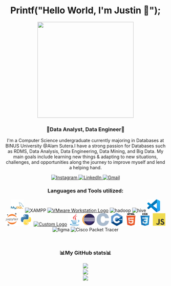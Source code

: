 <h1 align="center">Printf("Hello World, I'm Justin 👋");</h1>

<p align="center">
  <img src="https://github.com/user-attachments/assets/a6a038b8-22a7-46c4-9853-2fc9a36a2b0a" width="300" height="300"/>
</p>


<h3 align="center"> 🔎Data Analyst, Data Engineer🔧</h3>

<p align="center">I'm a Computer Science undergraduate currently majoring in Databases at BINUS University @Alam Sutera.I have a strong passion for Databases such as RDMS, Data Analysis, Data Engineering, Data Mining, and Big Data. My main goals include learning new things & adapting to new situations, challenges, and opportunities along the journey to improve myself and lend a helping hand. </p>

<p align="center">
  <a href="https://instagram.com/justinncl_" target="_blank">
    <img src="https://img.shields.io/badge/Instagram-%23E4405F.svg?&style=for-the-badge&logo=instagram&logoColor=white" alt="Instagram"/>
  </a>
  <a href="https://www.linkedin.com/in/justin-christopher-lim-9783762b6/" target="_blank">
    <img src="https://img.shields.io/badge/LinkedIn-%230077B5.svg?&style=for-the-badge&logo=linkedin&logoColor=white" alt="LinkedIn"/>
  </a>
  <a href="mailto:justinnn.chrislim@gmail.com" target="_blank">
    <img src="https://img.shields.io/badge/Gmail-D14836?style=for-the-badge&logo=gmail&logoColor=white" alt="Gmail"/>
  </a>
</p>

<h3 align="center">Languages and Tools utilized:</h3>
<div align="center"> 
  
<a href="https://www.mysql.com/" target="_blank" rel="noreferrer" style="text-decoration:none;"><img src="https://raw.githubusercontent.com/devicons/devicon/master/icons/mysql/mysql-original-wordmark.svg" alt="mysql" width="40" height="40"/></a>
<a href="https://www.apachefriends.org/index.html" target="_blank" rel="noreferrer" style="text-decoration:none;"><img src="https://www.apachefriends.org/images/xampp-logo-ac950edf.svg" alt="XAMPP" width="40" height="40"/></a>
<a href="https://www.vmware.com/products/workstation-pro.html" target="_blank" rel="noreferrer"><img src="https://upload.wikimedia.org/wikipedia/commons/9/91/VMware_Workstation_Player_Icon.png" alt="VMware Workstation Logo" width="40" height="40" /></a>
<a href="https://hadoop.apache.org/" target="_blank" rel="noreferrer" style="text-decoration:none;"><img src="https://www.vectorlogo.zone/logos/apache_hadoop/apache_hadoop-icon.svg" alt="hadoop" width="40" height="40"/></a>
<a href="https://hive.apache.org/" target="_blank" rel="noreferrer" style="text-decoration:none;"><img src="https://www.vectorlogo.zone/logos/apache_hive/apache_hive-icon.svg" alt="hive" width="40" height="40"/></a>
<a href="https://code.visualstudio.com/" target="_blank" rel="noreferrer" style="text-decoration:none;"><img src="https://raw.githubusercontent.com/devicons/devicon/master/icons/vscode/vscode-original.svg" alt="Visual Studio Code" width="40" height="40"/></a>
<a href="https://jupyter.org/" target="_blank" rel="noreferrer" style="text-decoration:none;"><img src="https://raw.githubusercontent.com/devicons/devicon/master/icons/jupyter/jupyter-original-wordmark.svg" alt="Jupyter Notebook" width="40" height="40"/></a>
<a href="https://www.python.org" target="_blank" rel="noreferrer" style="text-decoration:none;"><img src="https://raw.githubusercontent.com/devicons/devicon/master/icons/python/python-original.svg" alt="python" width="40" height="40"/></a>
<a href="#" target="_blank" rel="noreferrer"><img src="https://encrypted-tbn0.gstatic.com/images?q=tbn:ANd9GcSdAx5hTJjeIWJA7pmVzHinb2xC_GDI7OqCjw&s" alt="Custom Logo" width="40" height="40"/></a>
<a href="https://www.java.com" target="_blank" rel="noreferrer" style="text-decoration:none;"><img src="https://raw.githubusercontent.com/devicons/devicon/master/icons/java/java-original.svg" alt="java" width="40" height="40"/></a>
<a href="https://www.eclipse.org/" target="_blank" rel="noreferrer" style="text-decoration:none;"><img src="https://raw.githubusercontent.com/devicons/devicon/master/icons/eclipse/eclipse-original.svg" alt="Eclipse IDE" width="40" height="40"/></a>
<a href="https://www.cprogramming.com/" target="_blank" rel="noreferrer" style="text-decoration:none;"><img src="https://raw.githubusercontent.com/devicons/devicon/master/icons/c/c-original.svg" alt="c" width="40" height="40"/></a>
<a href="https://www.w3schools.com/cpp/" target="_blank" rel="noreferrer" style="text-decoration:none;"><img src="https://raw.githubusercontent.com/devicons/devicon/master/icons/cplusplus/cplusplus-original.svg" alt="cplusplus" width="40" height="40"/></a>
<a href="https://www.w3.org/html/" target="_blank" rel="noreferrer" style="text-decoration:none;"><img src="https://raw.githubusercontent.com/devicons/devicon/master/icons/html5/html5-original-wordmark.svg" alt="html5" width="40" height="40"/></a>
<a href="https://www.w3schools.com/css/" target="_blank" rel="noreferrer" style="text-decoration:none;"><img src="https://raw.githubusercontent.com/devicons/devicon/master/icons/css3/css3-original-wordmark.svg" alt="css3" width="40" height="40"/></a>
<a href="https://developer.mozilla.org/en-US/docs/Web/JavaScript" target="_blank" rel="noreferrer" style="text-decoration:none;"><img src="https://raw.githubusercontent.com/devicons/devicon/master/icons/javascript/javascript-original.svg" alt="javascript" width="40" height="40"/></a>
<a href="https://www.figma.com/" target="_blank" rel="noreferrer" style="text-decoration:none;"><img src="https://www.vectorlogo.zone/logos/figma/figma-icon.svg" alt="figma" width="40" height="40"/></a>
<a href="https://www.netacad.com/courses/packet-tracer" target="_blank" rel="noreferrer" style="text-decoration:none;"><img src="https://cdn.simpleicons.org/cisco/1BA0D7" alt="Cisco Packet Tracer" width="40" height="40"/></a>


</div>

<br>

<h3 align="center">📊My GitHub stats📊</h3>

<div align="center">

![](https://github-readme-stats.vercel.app/api?username=Justinncl&theme=default&hide_border=false&include_all_commits=false&count_private=false&hide_title=true)<br/>
![](https://nirzak-streak-stats.vercel.app/?user=Justinncl&theme=default&hide_border=false)<br/>
![](https://github-readme-stats.vercel.app/api/top-langs/?username=Justinncl&theme=default&hide_border=false&include_all_commits=false&count_private=false&layout=compact)

</div>

</div>
